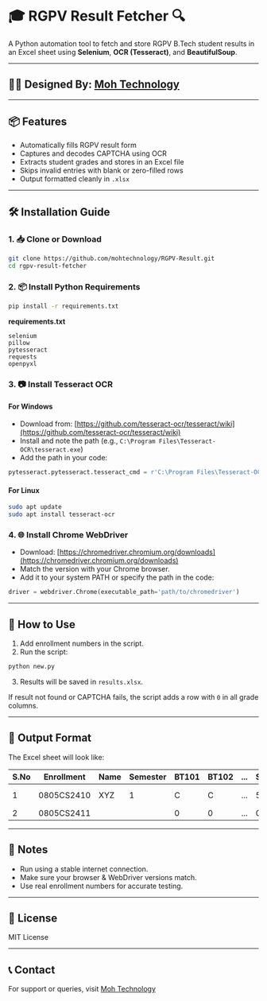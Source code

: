 # 🎓 RGPV Result Fetcher 🔍

A Python automation tool to fetch and store RGPV B.Tech student results in an Excel sheet using **Selenium**, **OCR (Tesseract)**, and **BeautifulSoup**.

---

## 👨‍💻 Designed By: [Moh Technology](https://www.youtube.com/@mohtechnology)

---

## 📦 Features

- Automatically fills RGPV result form
- Captures and decodes CAPTCHA using OCR
- Extracts student grades and stores in an Excel file
- Skips invalid entries with blank or zero-filled rows
- Output formatted cleanly in `.xlsx`

---

## 🛠️ Installation Guide

### 1. 📥 Clone or Download
```bash
git clone https://github.com/mohtechnology/RGPV-Result.git
cd rgpv-result-fetcher
````

### 2. 📦 Install Python Requirements

```bash
pip install -r requirements.txt
```

**requirements.txt**

```
selenium
pillow
pytesseract
requests
openpyxl
```

### 3. 📷 Install Tesseract OCR

#### For Windows

* Download from: [https://github.com/tesseract-ocr/tesseract/wiki](https://github.com/tesseract-ocr/tesseract/wiki)
* Install and note the path (e.g., `C:\Program Files\Tesseract-OCR\tesseract.exe`)
* Add the path in your code:

```python
pytesseract.pytesseract.tesseract_cmd = r'C:\Program Files\Tesseract-OCR\tesseract.exe'
```

#### For Linux

```bash
sudo apt update
sudo apt install tesseract-ocr
```

### 4. 🌐 Install Chrome WebDriver

* Download: [https://chromedriver.chromium.org/downloads](https://chromedriver.chromium.org/downloads)
* Match the version with your Chrome browser.
* Add it to your system PATH or specify the path in the code:

```python
driver = webdriver.Chrome(executable_path='path/to/chromedriver')
```

---

## 🚀 How to Use

1. Add enrollment numbers in the script.
2. Run the script:

```bash
python new.py
```

3. Results will be saved in `results.xlsx`.

If result not found or CAPTCHA fails, the script adds a row with `0` in all grade columns.

---

## 📁 Output Format

The Excel sheet will look like:

| S.No | Enrollment | Name         | Semester | BT101 | BT102 | ... | SGPA | CGPA | Result              |
| ---- | ---------- | ------------ | -------- | ----- | ----- | --- | ---- | ---- | ------------------- |
| 1    | 0805CS2410 | XYZ          | 1        | C     | C     | ... | 5.57 | 5.57 | Fail in BT104,BT105 |
| 2    | 0805CS2411 |              |          | 0     | 0     | ... | 0    | 0    |                     |

---

## 🧠 Notes

* Run using a stable internet connection.
* Make sure your browser & WebDriver versions match.
* Use real enrollment numbers for accurate testing.

---

## 📜 License

MIT License

---

## 📞 Contact

For support or queries, visit [Moh Technology](https://www.youtube.com/@mohtechnology)
